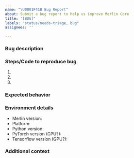 ```yaml
---
name: "\U0001F41B Bug Report"
about: Submit a bug report to help us improve Merlin Core
title: "[BUG]"
labels: "status/needs-triage, bug"
assignees: ''

---
```


### Bug description
<!-- A clear and concise description of what the bug is. -->

### Steps/Code to reproduce bug
<!-- Follow this guide http://matthewrocklin.com/blog/work/2018/02/28/minimal-bug-reports to craft a minimal bug report. This helps us reproduce the issue you're having and resolve the issue more quickly. -->
1. 
2. 
3. 

### Expected behavior
<!-- A clear and concise description of what you expected to happen. -->

### Environment details
- Merlin version: 
- Platform:
- Python version:
- PyTorch version (GPU?):
- Tensorflow version (GPU?):

### Additional context
<!-- Add any other context about the problem here. -->
